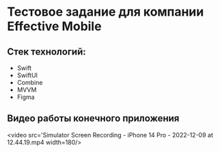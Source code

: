 # Тестовое задание для компании Effective Mobile

## Стек технологий:
- Swift
- SwiftUI
- Combine 
- MVVM
- Figma

## Видео работы конечного приложения

<video src='Simulator Screen Recording - iPhone 14 Pro - 2022-12-09 at 12.44.19.mp4 width=180/>
